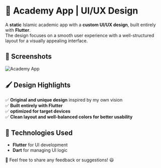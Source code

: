 # 🎨 Academy App | UI/UX Design  

A **static** Islamic academic app with a **custom UI/UX design**, built entirely with **Flutter**.  
The design focuses on a smooth user experience with a well-structured layout for a visually appealing interface.  

## 🌟 Screenshots  
![Academy App](https://github.com/user-attachments/assets/881ee9cc-8515-45ad-8188-2863656b5836)

## 🖌️ Design Highlights  
✅ **Original and unique design** inspired by my own vision  
✅ **Built entirely with Flutter**  
✅ **optimized for target devices**  
✅ **Clean layout and well-balanced colors for better usability**  

## 🎯 Technologies Used  
- **Flutter** for UI development  
- **Dart** for managing UI logic  

🚀 Feel free to share any feedback or suggestions! 😃  
